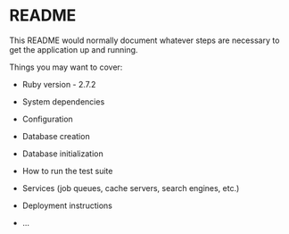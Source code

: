 # README

This README would normally document whatever steps are necessary to get the
application up and running.

Things you may want to cover:

* Ruby version - 2.7.2

* System dependencies

* Configuration

* Database creation 

* Database initialization

* How to run the test suite

* Services (job queues, cache servers, search engines, etc.)

* Deployment instructions

* ...

